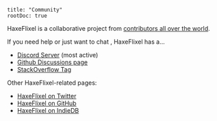 ```
title: "Community"
rootDoc: true
```

HaxeFlixel is a collaborative project from [contributors all over the world](https://github.com/HaxeFlixel/flixel/graphs/contributors).

If you need help or just want to chat , HaxeFlixel has a...

- [Discord Server](https://discordapp.com/invite/rqEBAgF) (most active)
- [Github Discussions page](https://github.com/HaxeFlixel/flixel/discussions)
- [StackOverflow Tag](https://stackoverflow.com/questions/tagged/haxeflixel)

Other HaxeFlixel-related pages:

- [HaxeFlixel on Twitter](https://twitter.com/HaxeFlixel)
- [HaxeFlixel on GitHub](http://github.com/haxeflixel)
- [HaxeFlixel on IndieDB](http://www.indiedb.com/engines/haxeflixel)
